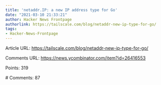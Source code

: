 ```yaml
---
title: 'netaddr.IP: a new IP address type for Go'
date: "2021-03-10 21:33:21"
author: Hacker News Frontpage
authorlink: https://tailscale.com/blog/netaddr-new-ip-type-for-go/
tags:
- Hacker-News-Frontpage
---
```


<p>Article URL: <a href="https://tailscale.com/blog/netaddr-new-ip-type-for-go/">https://tailscale.com/blog/netaddr-new-ip-type-for-go/</a></p>
<p>Comments URL: <a href="https://news.ycombinator.com/item?id=26416553">https://news.ycombinator.com/item?id=26416553</a></p>
<p>Points: 319</p>
<p># Comments: 87</p>
